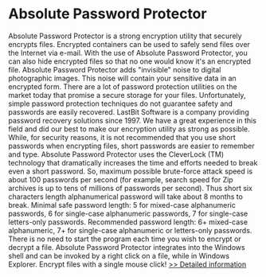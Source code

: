 # Absolute Password Protector
Absolute Password Protector is a strong encryption utility that securely encrypts files. Encrypted containers can be used to safely send files over the Internet via e-mail. With the use of Absolute Password Protector, you can also hide encrypted files so that no one would know it's an encrypted file.
Absolute Password Protector adds "invisible" noise to digital photographic images. This noise will contain your sensitive data in an encrypted form. There are a lot of password protection utilities on the market today that promise a secure storage for your files. Unfortunately, simple password protection techniques do not guarantee safety and passwords are easily recovered. LastBit Software is a company providing password recovery solutions since 1997. We have a great experience in this field and did our best to make our encryption utility as strong as possible.
While, for security reasons, it is not recommended that you use short passwords when encrypting files, short passwords are easier to remember and type. Absolute Password Protector uses the CleverLock (TM) technology that dramatically increases the time and efforts needed to break even a short password. So, maximum possible brute-force attack speed is about 100 passwords per second (for example, search speed for Zip archives is up to tens of millions of passwords per second). Thus short six characters length alphanumerical password will take about 8 months to break. Minimal safe password length: 5 for mixed-case alphanumeric passwords, 6 for single-case alphanumeric passwords, 7 for single-case letters-only passwords. Recommended password length: 6+ mixed-case alphanumeric, 7+ for single-case alphanumeric or letters-only passwords.
There is no need to start the program each time you wish to encrypt or decrypt a file. Absolute Password Protector integrates into the Windows shell and can be invoked by a right click on a file, while in Windows Explorer. Encrypt files with a single mouse click!
[>> Detailed information](https://secure.shareit.com/shareit/product.html?productid=192948&affiliateid=200057808)